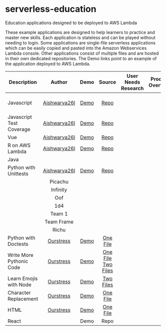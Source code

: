 # serverless-education
Education applications designed to be deployed to AWS Lambda

These example applications are designed to help learners to practice and master new skills. Each application is stateless and can be played without needing to login. Some applications are single-file serverless applications which can be easily copied and pasted into the Amazon Webservices Lambda console. Other applications consist of multiple files and are hosted in their own dedicated repositories. The Demo links point to an example of the application deployed to AWS Lambda. 

| Description | Author | Demo | Source | User Needs Research |  Product Overview | Deployment Walkthrough |
| ------------|:------:|:----:|:------:|:-----:|:-----:|:-----:|
| Javascript         |[Aishwarya26l](https://github.com/Aishwarya26l)| [Demo](https://ak0y53o2c4.execute-api.us-east-1.amazonaws.com/default/jsCodeForTest) | [Repo](https://github.com/Aishwarya26l/jestRunner-edit-source-code)         |||Cloud9 GitHub Actions|
| Javascript Test Coverage  | [Aishwarya26l](https://github.com/Aishwarya26l)   | [Demo](https://782y5jejz5.execute-api.us-east-1.amazonaws.com/default/jestRunner)      |   [Repo](https://github.com/Aishwarya26l/jestRunner) |||TBD|
| Vue | [Aishwarya26l](https://github.com/Aishwarya26l)   | [Demo](https://7n7tym5499.execute-api.us-east-1.amazonaws.com/default/vueTest) | [Repo](https://github.com/Aishwarya26l/vueTestingSuite)         |||TBD|
| R on AWS Lambda      | [Aishwarya26l](https://github.com/Aishwarya26l)        | [Demo](https://11i42lvxd2.execute-api.us-east-1.amazonaws.com/Prod/app/)      |  [Repo](https://github.com/Aishwarya26l/sam-R-Lambda)|||TBD|
| Java     |        |      |  |||TBD|
| Python with Unittests      | [Aishwarya26l](https://github.com/Aishwarya26l)        | [Demo](https://dmvd8lmqa9.execute-api.us-east-1.amazonaws.com/default/pythonTestingSuite)      |  [Repo](https://github.com/Aishwarya26l/pythonTestingSuite)|||TBD|
|   | Picachu   |  |    ||||
|   | Infinity   |  |    ||||
|   | Oof   |  |    ||||
|   | 1d4   |  |    ||||
|   | Team 1   |  |    ||||
|   | Team Frame   |  |    ||||
|   | Richu   |  |    ||||
|Python with Doctests    |  [Ourstress](https://github.com/Ourstress)        | [Demo](https://lx09eyssj6.execute-api.us-east-1.amazonaws.com/default/doctestPythonLearning)      |  [One File](https://github.com/Ourstress/lambdaFunctions/blob/master/doctestActivity2.py) ||
|Write More Pythonic Code  |  [Ourstress](https://github.com/Ourstress)  | [Demo](https://qkfgaek7c4.execute-api.us-east-1.amazonaws.com/default/pythonicCode)      |   [One File](https://github.com/Ourstress/lambdaFunctions/blob/master/pythonicCodeActivity.py) [Two Files](https://github.com/scboesch/serverless-education/tree/master/2Files/writePythonicCode)||
| Learn Emojis with Node   | [Ourstress](https://github.com/Ourstress) | [Demo](https://qc4h62xt56.execute-api.us-east-1.amazonaws.com/default/minimalEmojiReplacer) |   [Two Files](/2Files/emojiReplacer) ||
| Character Replacement  | [Ourstress](https://github.com/Ourstress)   | [Demo](https://j30d9ve863.execute-api.us-east-1.amazonaws.com/default/emojiReplacer)      |   [One File](https://github.com/Ourstress/lambdaFunctions/blob/master/emojiReplacer.js) ||
|HTML | [Ourstress](https://github.com/Ourstress)   | [Demo](https://0vww2yw6y1.execute-api.us-east-1.amazonaws.com/default/fiveQuestionsHtmlActivity)      |   [One File](https://github.com/Ourstress/lambdaFunctions/blob/master/htmlActivity.py) ||
|React                 |    | Demo |   Repo ||

